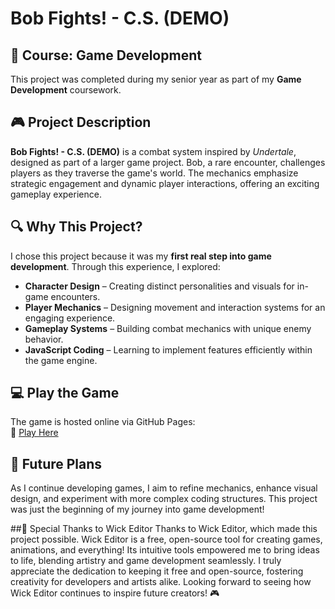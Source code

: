 # Bob Fights! - C.S. (DEMO)

## 📌 Course: Game Development  
This project was completed during my senior year as part of my **Game Development** coursework.

## 🎮 Project Description  
**Bob Fights! - C.S. (DEMO)** is a combat system inspired by *Undertale*, designed as part of a larger game project. Bob, a rare encounter, challenges players as they traverse the game's world. The mechanics emphasize strategic engagement and dynamic player interactions, offering an exciting gameplay experience.

## 🔍 Why This Project?  
I chose this project because it was my **first real step into game development**. Through this experience, I explored:
- **Character Design** – Creating distinct personalities and visuals for in-game encounters.
- **Player Mechanics** – Designing movement and interaction systems for an engaging experience.
- **Gameplay Systems** – Building combat mechanics with unique enemy behavior.
- **JavaScript Coding** – Learning to implement features efficiently within the game engine.

## 💻 Play the Game  
The game is hosted online via GitHub Pages:  
🔗 [Play Here]([https://yourusername.github.io/repository-name/](https://crgalixite.github.io/BobFight-DEMO-/))  

## 🚀 Future Plans  
As I continue developing games, I aim to refine mechanics, enhance visual design, and experiment with more complex coding structures. This project was just the beginning of my journey into game development!

##🎨 Special Thanks to Wick Editor
Thanks to Wick Editor, which made this project possible. Wick Editor is a free, open-source tool for creating games, animations, and everything! Its intuitive tools empowered me to bring ideas to life, blending artistry and game development seamlessly.
I truly appreciate the dedication to keeping it free and open-source, fostering creativity for developers and artists alike. Looking forward to seeing how Wick Editor continues to inspire future creators! 🎮
